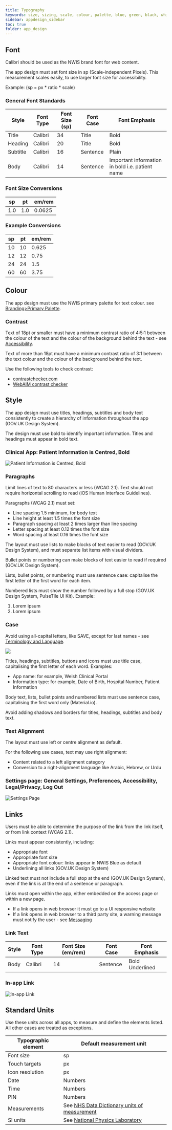 ```yaml
---
title: Typography
keywords: size, sizing, scale, colour, palette, blue, green, black, white, contrast, paragraph, case, links, bold, heading, label, text, buttons, numbers, values, units, conversions, targets
sidebar: appdesign_sidebar
toc: true
folder: app_design 
---
```


## Font

Calibri should be used as the NWIS brand font for web content.

The app design must set font size in sp (Scale-independent Pixels). This measurement scales easily, to use larger font size for accessibility.
 
Example: (sp = px * ratio * scale)  

### General Font Standards

| Style    | Font Type | Font Size (sp) | Font Case | Font Emphasis                                   |
|----------|-----------|----------------|-----------|-------------------------------------------------|
| Title    | Calibri   | 34             | Title     | Bold                                            |
| Heading  | Calibri   | 20             | Title     | Bold                                            |
| Subtitle | Calibri   | 16             | Sentence  | Plain                                           |
| Body     | Calibri   | 14             | Sentence  | Important information in bold i.e. patient name |


### Font Size Conversions

| sp  | pt  | em/rem |
|-----|-----|--------|
| 1.0 | 1.0 | 0.0625 |

### Example Conversions

| sp | pt | em/rem |
|----|----|--------|
| 10 | 10 | 0.625  |
| 12 | 12 | 0.75   |
| 24 | 24 | 1.5    |
| 60 | 60 | 3.75   |

##  Colour 

The app design must use the NWIS primary palette for text colour. see [Branding>Primary Palette](branding.html#primary-palette). 

### Contrast

Text of 18pt or smaller must have a minimum contrast ratio of 4:5:1 between the colour of the text and the colour of the background behind the text - see [Accessibility](accessibility.html).  

Text of more than 18pt must have a minimum contrast ratio of 3:1 between the text colour and the colour of the background behind the text.

Use the following tools to check contrast:  
* [contrastchecker.com](https://contrastchecker.com/)
* [WebAIM contrast checker](https://webaim.org/resources/contrastchecker/)

## Style

The app design must use titles, headings, subtitles and body text consistently to create a hierarchy of information throughout the app (GOV.UK Design System).  

The design must use bold to identify important information. Titles and headings must appear in bold text.

### Clinical App: Patient Information is Centred, Bold
<img class="img-responsive img-thumbnail" alt="Patient Information is Centred, Bold" src="/images/examples/design-standards-typography-styles.png">

### Paragraphs

Limit lines of text to 80 characters or less (WCAG 2.1). Text should not require horizontal scrolling to read (iOS Human Interface Guidelines).  

Paragraphs (WCAG 2.1) must set:

* Line spacing 1.5 minimum, for body text   
* Line height at least 1.5 times the font size 
* Paragraph spacing at least 2 times larger than line spacing 
* Letter spacing at least 0.12 times the font size  
* Word spacing at least 0.16 times the font size 

The layout must use lists to make blocks of text easier to read (GOV.UK Design System), and must separate list items with visual dividers. 

Bullet points or numbering can make blocks of text easier to read if required (GOV.UK Design System).

Lists, bullet points, or numbering must use sentence case: capitalise the first letter of the first word for each item. 

Numbered lists must show the number followed by a full stop (GOV.UK Design System, PulseTile UI Kit). Example:  
1. Lorem ipsum
2. Lorem ipsum

### Case
Avoid using all-capital letters, like SAVE, except for last names - see [Terminology and Language](terminology-and-language.html).

<img src="/images/examples/design-standards-case-example.png">

Titles, headings, subtitles, buttons and icons must use title case, capitalising the first letter of each word. Examples:  
* App name: for example, Welsh Clinical Portal
* Information type: for example, Date of Birth, Hospital Number, Patient Information

Body text, lists, bullet points and numbered lists must use sentence case, capitalising the first word only (Material.io). 

Avoid adding shadows and borders for titles, headings, subtitles and body text.

### Text Alignment 

The layout must use left or centre alignment as default.  

For the following use cases, text may use right alignment:
  
* Content related to a left alignment category 
* Conversion to a right-alignment language like Arabic, Hebrew, or Urdu

### Settings page: General Settings, Preferences, Accessibility, Legal/Privacy, Log Out

<img class="img-responsive img-thumbnail" alt="Settings Page" src="/images/examples/design-standards-alignment-example.png">

## Links
Users must be able to determine the purpose of the link from the link itself, or from link context (WCAG 2.1).

Links must appear consistently, including:
* Appropriate font  
* Appropriate font size 
* Appropriate font colour: links appear in NWIS Blue as default
* Underlining all links (GOV.UK Design System)  

Linked text must not include a full stop at the end (GOV.UK Design System), even if the link is at the end of a sentence or paragraph.

Links must open within the app, either embedded on the access page or within a new page.  
* If a link opens in web browser it must go to a UI responsive website
* If a link opens in web browser to a third party site, a warning message must notify the user - see [Messaging](messaging.html)

### Link Text

| Style | Font Type | Font Size (em/rem) | Font Case | Font Emphasis   |
|-------|-----------|--------------------|-----------|-----------------|
| Body  | Calibri   | 14                 | Sentence  | Bold Underlined |

### In-app Link
<img class="img-responsive img-thumbnail" alt="In-app Link" src="/images/examples/design-standards-links-example.png"> 

## Standard Units

Use these units across all apps, to measure and define the elements listed. All other cases are treated as exceptions.

|Typographic element | Default measurement unit |
|--------|--------------|
|Font size |sp |
|Touch targets | px |
|Icon resolution | px |
|Date     |Numbers |
|Time     |Numbers |
|PIN    |Numbers   |
|Measurements|See [NHS Data Dictionary units of measurement](https://www.datadictionary.nhs.uk/data_dictionary/attributes/u/unit_of_measurement_de.asp?shownav=1) |
|SI units | See [National Physics Laboratory](http://www.npl.co.uk/reference/measurement-units/si-base-units/) |








